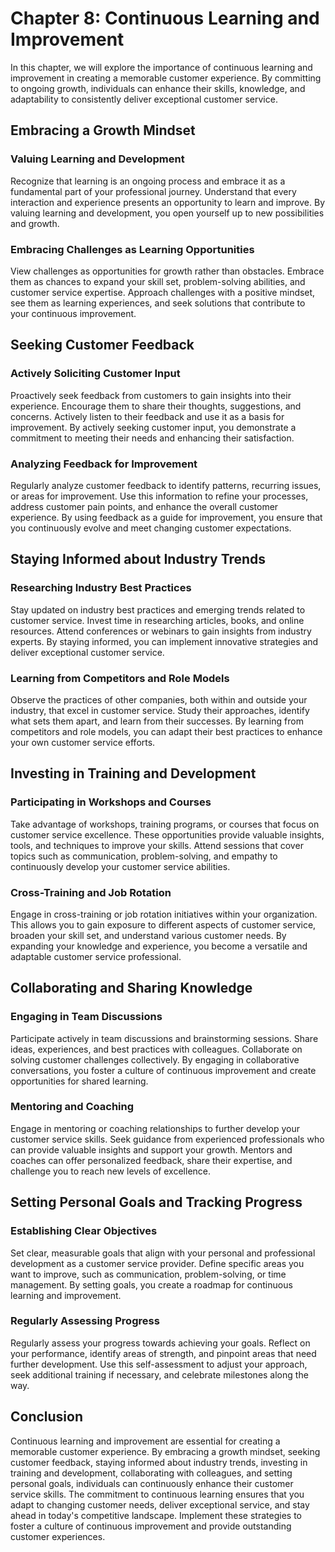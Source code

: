 Chapter 8: Continuous Learning and Improvement
==============================================

In this chapter, we will explore the importance of continuous learning and improvement in creating a memorable customer experience. By committing to ongoing growth, individuals can enhance their skills, knowledge, and adaptability to consistently deliver exceptional customer service.

Embracing a Growth Mindset
--------------------------

### Valuing Learning and Development

Recognize that learning is an ongoing process and embrace it as a fundamental part of your professional journey. Understand that every interaction and experience presents an opportunity to learn and improve. By valuing learning and development, you open yourself up to new possibilities and growth.

### Embracing Challenges as Learning Opportunities

View challenges as opportunities for growth rather than obstacles. Embrace them as chances to expand your skill set, problem-solving abilities, and customer service expertise. Approach challenges with a positive mindset, see them as learning experiences, and seek solutions that contribute to your continuous improvement.

Seeking Customer Feedback
-------------------------

### Actively Soliciting Customer Input

Proactively seek feedback from customers to gain insights into their experience. Encourage them to share their thoughts, suggestions, and concerns. Actively listen to their feedback and use it as a basis for improvement. By actively seeking customer input, you demonstrate a commitment to meeting their needs and enhancing their satisfaction.

### Analyzing Feedback for Improvement

Regularly analyze customer feedback to identify patterns, recurring issues, or areas for improvement. Use this information to refine your processes, address customer pain points, and enhance the overall customer experience. By using feedback as a guide for improvement, you ensure that you continuously evolve and meet changing customer expectations.

Staying Informed about Industry Trends
--------------------------------------

### Researching Industry Best Practices

Stay updated on industry best practices and emerging trends related to customer service. Invest time in researching articles, books, and online resources. Attend conferences or webinars to gain insights from industry experts. By staying informed, you can implement innovative strategies and deliver exceptional customer service.

### Learning from Competitors and Role Models

Observe the practices of other companies, both within and outside your industry, that excel in customer service. Study their approaches, identify what sets them apart, and learn from their successes. By learning from competitors and role models, you can adapt their best practices to enhance your own customer service efforts.

Investing in Training and Development
-------------------------------------

### Participating in Workshops and Courses

Take advantage of workshops, training programs, or courses that focus on customer service excellence. These opportunities provide valuable insights, tools, and techniques to improve your skills. Attend sessions that cover topics such as communication, problem-solving, and empathy to continuously develop your customer service abilities.

### Cross-Training and Job Rotation

Engage in cross-training or job rotation initiatives within your organization. This allows you to gain exposure to different aspects of customer service, broaden your skill set, and understand various customer needs. By expanding your knowledge and experience, you become a versatile and adaptable customer service professional.

Collaborating and Sharing Knowledge
-----------------------------------

### Engaging in Team Discussions

Participate actively in team discussions and brainstorming sessions. Share ideas, experiences, and best practices with colleagues. Collaborate on solving customer challenges collectively. By engaging in collaborative conversations, you foster a culture of continuous improvement and create opportunities for shared learning.

### Mentoring and Coaching

Engage in mentoring or coaching relationships to further develop your customer service skills. Seek guidance from experienced professionals who can provide valuable insights and support your growth. Mentors and coaches can offer personalized feedback, share their expertise, and challenge you to reach new levels of excellence.

Setting Personal Goals and Tracking Progress
--------------------------------------------

### Establishing Clear Objectives

Set clear, measurable goals that align with your personal and professional development as a customer service provider. Define specific areas you want to improve, such as communication, problem-solving, or time management. By setting goals, you create a roadmap for continuous learning and improvement.

### Regularly Assessing Progress

Regularly assess your progress towards achieving your goals. Reflect on your performance, identify areas of strength, and pinpoint areas that need further development. Use this self-assessment to adjust your approach, seek additional training if necessary, and celebrate milestones along the way.

Conclusion
----------

Continuous learning and improvement are essential for creating a memorable customer experience. By embracing a growth mindset, seeking customer feedback, staying informed about industry trends, investing in training and development, collaborating with colleagues, and setting personal goals, individuals can continuously enhance their customer service skills. The commitment to continuous learning ensures that you adapt to changing customer needs, deliver exceptional service, and stay ahead in today's competitive landscape. Implement these strategies to foster a culture of continuous improvement and provide outstanding customer experiences.
